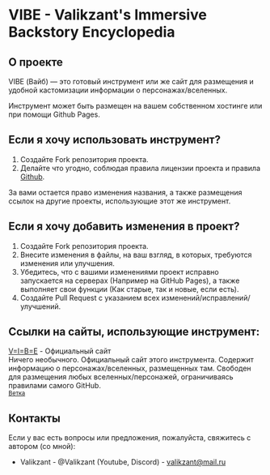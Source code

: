 # VIBE - Valikzant's Immersive Backstory Encyclopedia

## О проекте
VIBE (Вайб) — это готовый инструмент или же сайт для размещения и удобной кастомизации информации о персонажах/вселенных.

Инструмент может быть размещен на вашем собственном хостинге или при помощи Github Pages.

## Если я хочу использовать инструмент?

1. Создайте Fork репозитория проекта.
2. Делайте что угодно, соблюдая правила лицензии проекта и правила [Github](https://docs.github.com/ru/site-policy/github-terms/github-terms-of-service).

За вами остается право изменения названия, а также размещения ссылок на другие проекты, использующие этот же инструмент.

## Если я хочу добавить изменения в проект?

1. Создайте Fork репозитория проекта.
2. Внесите изменения в файлы, на ваш взгляд, в которых, требуются изменения или улучшения.
3. Убедитесь, что с вашими изменениями проект исправно запускается на серверах (Например на GitHub Pages), а также выполняет свои функции (Как старые, так и новые, если есть).
4. Создайте Pull Request с указанием всех изменений/исправлений/улучшений.

## Ссылки на сайты, использующие инструмент:

[V=I=B=E](https://valikzant.github.io/valikzants-immersive-backstory-encyclopedia/) - Официальный сайт
<br>
Ничего необычного. Официальный сайт этого инструмента. Содержит информацию о персонажах/вселенных, размещенных там. Свободен для размещения любых вселенных/персонажей, ограничиваясь правилами самого GitHub.
<br>
<small>[Ветка](https://github.com/Valikzant/valikzants-immersive-backstory-encyclopedia/tree/site)</small> 

## Контакты
Если у вас есть вопросы или предложения, пожалуйста, свяжитесь с автором (со мной):

- Valikzant - @Valikzant (Youtube, Discord) - valikzant@mail.ru
